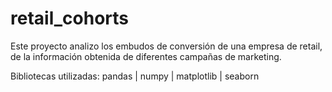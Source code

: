 # retail_cohorts
Este proyecto analizo los embudos de conversión de una empresa de retail, de la información obtenida de diferentes campañas de marketing.

Bibliotecas utilizadas:
pandas | numpy | matplotlib | seaborn
